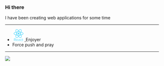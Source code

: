 ### Hi there

I have been creating web applications for some time

<hr>

- <a href="https://reactjs.org/" rel="nofollow"> <img src="https://raw.githubusercontent.com/devicons/devicon/master/icons/react/react-original-wordmark.svg" alt="react" width="40" height="40" style="max-width: 100%; height: auto; max-height: 40px;"> </a> Enjoyer
- Force push and pray

<hr>

<img src="https://api.taxenjoyer.com/api/v1/github">
